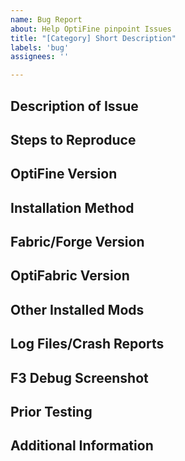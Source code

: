 ```yaml
---
name: Bug Report
about: Help OptiFine pinpoint Issues
title: "[Category] Short Description"
labels: 'bug'
assignees: ''

---
```


## Description of Issue
<!--
Please provide as much detail as possible.
-->

## Steps to Reproduce
<!--
1. What do you do...
2. ...to find this bug?
-->

## OptiFine Version
<!--
Self-explanatory.
-->

## Installation Method
<!--
How did you install OptiFine? Did you use the included standalone installer, or did you drop the JAR file into your "mods" folder?
-->

## Fabric/Forge Version
<!--
**If OptiFine is installed as standalone, you can remove this section.**
-->

## OptiFabric Version
<!--
**If OptiFine is installed as standalone, or you're using Forge, you can remove this section.**
-->

## Other Installed Mods
<!--
*Every* single mod you have installed, besides OptiFine. Please don't leave anything out, even if you think it has nothing to do with the issue at hand. For long lists of mods, use Pastebin. https://pastebin.com/

**If OptiFine is installed as standalone, remove this section.**
-->

## Log Files/Crash Reports
<!--
Any relevant log files. Drag and drop text files here to upload to GitHub directly, OR upload the complete contents to Pastebin. https://pastebin.com/

You can get logs from `.minecraft/logs`, and crash reports from `.minecraft/crash-reports`. 
Locating your `.minecraft` folder will depend entirely on your OS. See this page for details: https://minecraft.gamepedia.com/.minecraft

**DO NOT directly copy and paste log contents here on GitHub.**
-->

## F3 Debug Screenshot
<!--
Minecraft's built-in debug screen provides *a lot* of useful information, and should be included even if the issue is not something that can be captured in a still image.

To open this menu, simply press `F3` on your keyboard while in-game. Please ensure the text is easily readable. Depending on the size/resolution of your monitor, you may have to adjust your GUI scale for all text to be completely visible on-screen.
-->

## Prior Testing
<!--
If you've installed standalone:
- Does this happen in Vanilla without OptiFine?

If you've installed using Forge/Fabric:
- Does this happen without other mods installed? 
   - Only OptiFine and Forge
   - Only OptiFine, OptiFabric, and Fabric
- Does this happen without any mods at all?
   - Only Forge/Fabric by itself.
- Does this happen in OptiFine standalone?
- Does this happen in Vanilla without OptiFine?
- Have you tried using a binary search to find which mods cause this issue?
   - To find conflicting mods, split your mods into 2 groups (not including OptiFine/OptiFabric, obviously). Remove one group, and test in-game. Keep the group that has the problem, and repeat until no more mods can be removed without the issue disappearing.
   - Does the issue still happen with only the remaining mods installed?
      - Forge/Fabric and remaining mods, without OptiFine
-->

## Additional Information
<!-- Here goes any final remarks and everything else that might not fit in the previous sections. -->
